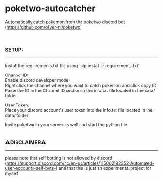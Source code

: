 # poketwo-autocatcher

Automatically catch pokemon from the poketwo discord bot (https://github.com/oliver-ni/poketwo)<br />
<br/>
<br/>
### SETUP: <hr />

Install the requirements.txt file using `pip install -r requirements.txt'<br />

Channel ID: <br />
  Enable discord developer mode <br />
  Right click the channel where you want to catch pokemon and click copy ID<br />
  Paste the ID in the Channel ID section in the info.txt file located in the data/ folder<br />

User Token: <br />
  Place your discord account's user token into the info.txt file located in the data/ folder <br />
 
Invite poketwo in your server as well and start the python file.<br/>
<br/>

### ⚠️DISCLAIMER⚠️ <hr />
please note that self botting is not allowed by discord (https://support.discord.com/hc/en-us/articles/115002192352-Automated-user-accounts-self-bots-) and that this is just an experimental project for myself</br>

